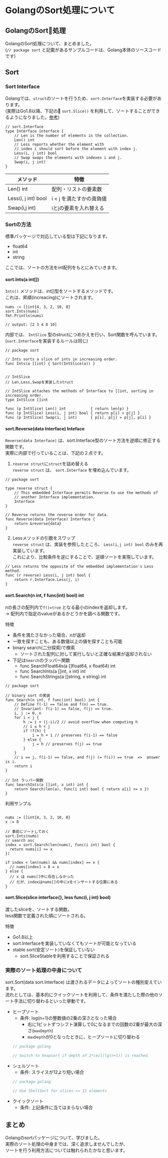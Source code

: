 # GolangのSort処理について

## GolangのSort処理
GolangのSort処理について、まとめました。  
(`// package sort` と記載があるサンプルコードは、Golang本体のソースコードです)

## Sort
### Sort Interface
Golangでは、`struct`のソートを行うため、`sort.Interface`を実装する必要があります。  
(実際はGo1.8以降、下記の `sort.Slice()` を利用して、ソートすることができるようになりました。[参考](https://tylerchr.blog/golang-18-whats-coming/))
  
```golang
// sort.Interface
type Interface interface {
    // Len is the number of elements in the collection.
    Len() int
    // Less reports whether the element with
    // index i should sort before the element with index j.
    Less(i, j int) bool
    // Swap swaps the elements with indexes i and j.
    Swap(i, j int)
}
```
| メソッド                | 特徴              |
|---------------------|-----------------|
| Len() int           | 配列・リストの要素数      |
| Less(i, j int) bool | i < j を満たすかの真偽値 |
| Swap(i,j int)       | iとjの要素を入れ替える    |

### Sortの方法
標準パッケージで対応している型は下記になります。
- float64
- int
- string

ここでは、ソートの方法をint配列をもとにみていきます。

#### sort.Ints(a int[])
`Ints()` メソッドは、int[]型をソートするメソッドです。  
これは、昇順(increacing)にソートされます。  
```golang
nums := []int{4, 3, 2, 10, 8}
sort.Ints(nums)
fmt.Println(nums)

// output: [2 3 4 8 10]
```

内部では、 `IntSlice` 型のstructにつめかえを行い、Sort関数を呼んでいます。  
(`sort.Interface`を実装するルールは同じ)
```golang
// package sort

// Ints sorts a slice of ints in increasing order.
func Ints(a []int) { Sort(IntSlice(a)) }


// IntSlice
// Len,Less,Swapを実装したstruct

// IntSlice attaches the methods of Interface to []int, sorting in increasing order.
type IntSlice []int

func (p IntSlice) Len() int           { return len(p) }
func (p IntSlice) Less(i, j int) bool { return p[i] < p[j] }
func (p IntSlice) Swap(i, j int)      { p[i], p[j] = p[j], p[i] }
```

#### sort.Reverse(data Interface) Inteface
`Reverse(data Interface)` は、sort.Interface型のソート方法を逆順に修正する関数です。  
実際に内部で行っていることは、下記の２点です。  
1. `reverse struct`に`struct`を詰め替える  
`reverse struct` は、 `sort.Interface` を埋め込んでいます。  
```golang
// package sort

type reverse struct {
	// This embedded Interface permits Reverse to use the methods of
	// another Interface implementation.
	Interface
}

// Reverse returns the reverse order for data.
func Reverse(data Interface) Interface {
	return &reverse{data}
}
```

2. Lessメソッドの引数をスワップ  
`reverse struct` は、実装を参照したところ、
`Less(i,j int) bool` のみを再実装しています。  
これにより、比較条件を逆にすることで、逆順ソートを実現しています。
```golang
// Less returns the opposite of the embedded implementation's Less method.
func (r reverse) Less(i, j int) bool {
	return r.Interface.Less(j, i)
}
```

#### sort.Search(n int, f func(int) bool) int
nの長さの配列内で`f()=true` となる最小のindexを返却します。  
→ 配列内で指定のvalueがあるかどうかを調べる関数です。  

特徴
- 条件を満たさなかった場合、nが返却
- 一致を探すことも、ある数値以上の値を探すことも可能
- binary search(二分探索)で検索
  - ソートされた配列に対して実行しないと正確な結果が返却されない
- 下記は`Search`のラッパー関数
  - func SearchFloat64s(a []float64, x float64) int
  - func SearchInts(a []int, x int) int
  - func SearchStrings(a []string, x string) int

```golang
// package sort

// binary sort の実装
func Search(n int, f func(int) bool) int {
	// Define f(-1) == false and f(n) == true.
	// Invariant: f(i-1) == false, f(j) == true.
	i, j := 0, n
	for i < j {
		h := i + (j-i)/2 // avoid overflow when computing h
		// i ≤ h < j
		if !f(h) {
			i = h + 1 // preserves f(i-1) == false
		} else {
			j = h // preserves f(j) == true
		}
	}
	// i == j, f(i-1) == false, and f(j) (= f(i)) == true  =>  answer is i.
	return i
}

// Int ラッパー関数
func SearchInts(a []int, x int) int {
	return Search(len(a), func(i int) bool { return a[i] >= x })
}
```

利用サンプル
```golang

nums := []int{4, 3, 2, 10, 8}
x := 8

// 事前にソートしておく
sort.Ints(nums)
// search asc
index = sort.Search(len(nums), func(i int) bool {
  return nums[i] >= x
})

if index < len(nums) && nums[index] == x {
  // nums[index] = 8 = x
} else {
  // x は nums[]中に存在しなかった
  // だが、indexはnums[]の中にxをインサートする位置にある
}
```

#### sort.Slice(slice interface{}, less func(i, j int) bool)
渡したsliceを、ソートする関数。  
less関数で定義された順にソートされる。  

特徴
- Go1.8以上
- sort.Interfaceを実装していなくてもソートが可能となっている
- stable sort(安定ソート)を保証していない
  - sort.SliceStableを利用することで保証される


### 実際のソート処理の中身について
sort.Sort(data sort.Interface) は渡されるデータによってソートの種別変えています。  
流れとしては、基本的にクイックソートを利用して、条件を満たした際の他のソート手法に切り替わるといった挙動です。  

- ヒープソート
  - 条件: log(n+1)の整数値の2乗の深さとなった場合
    - 右に1ビットずつシフト演算して0になるまでの回数の2乗が最大の深さ(`maxDepth`)
    - `maxDepth`が0となったときに、ヒープソートに切り替わる
  ```go
  // package golang

  // Switch to heapsort if depth of 2*ceil(lg(n+1)) is reached.
  ```
- シェルソート
  - 条件: スライスが12より短い場合
  ```go
  // package golang

  // Use ShellSort for slices <= 12 elements
  ```
- クイックソート
  - 条件: 上記条件に当てはまらない場合


## まとめ
Golangのsortパッケージについて、学びました。  
実際のソート処理の中身までは、深く追求しませんでしたが、  
ソートを行う利用方法については触れられたかなと思います。